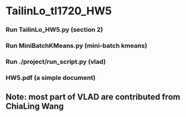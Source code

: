 # TailinLo_tl1720_HW5

### Run TailinLo_HW5.py (section 2)
### Run MiniBatchKMeans.py (mini-batch kmeans)
### Run ./project/run_script.py (vlad)
### HW5.pdf (a simple document)

## Note: most part of VLAD are contributed from ChiaLing Wang
